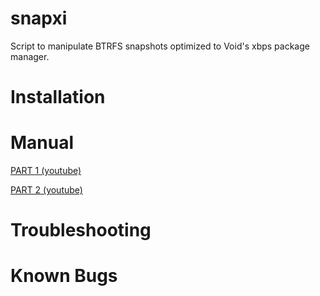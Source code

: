 # snapxi

Script to manipulate BTRFS snapshots optimized to Void's xbps package manager. 

# Installation

# Manual

[PART 1 (youtube)](https://youtu.be/JxDLSmV75ww)

[PART 2 (youtube)](https://youtu.be/Yuosif8C80c)


# Troubleshooting

# Known Bugs

